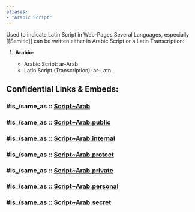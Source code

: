 ```yaml
---
aliases:
- "Arabic Script"
---
```


Used to indicate Latin Script in Web-Pages 
Several Languages, especially [[Semitic]] can be written either in Arabic Script or a Latin Transcription: 

1. **Arabic:**
    
    - Arabic Script: ar-Arab
    - Latin Script (Transcription): ar-Latn


## Confidential Links & Embeds: 

### #is_/same_as :: [Script~Arab](/_Standards/Language/Scripts/Script~Arab.md) 

### #is_/same_as :: [Script~Arab.public](/_public/Language/Scripts/Script~Arab.public.md) 

### #is_/same_as :: [Script~Arab.internal](/_internal/Language/Scripts/Script~Arab.internal.md) 

### #is_/same_as :: [Script~Arab.protect](/_protect/Language/Scripts/Script~Arab.protect.md) 

### #is_/same_as :: [Script~Arab.private](/_private/Language/Scripts/Script~Arab.private.md) 

### #is_/same_as :: [Script~Arab.personal](/_personal/Language/Scripts/Script~Arab.personal.md) 

### #is_/same_as :: [Script~Arab.secret](/_secret/Language/Scripts/Script~Arab.secret.md)

